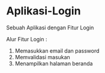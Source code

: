 # Aplikasi-Login
Sebuah Aplikasi dengan Fitur Login

Alur Fitur Login :
1. Memasukkan email dan password
2. Memvalidasi masukan
3. Menampilkan halaman beranda
